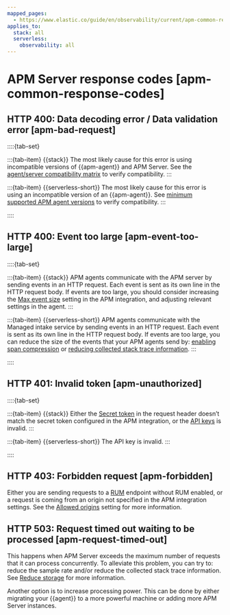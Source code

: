 ```yaml
---
mapped_pages:
  - https://www.elastic.co/guide/en/observability/current/apm-common-response-codes.html
applies_to:
  stack: all
  serverless:
    observability: all
---
```


# APM Server response codes [apm-common-response-codes]


## HTTP 400: Data decoding error / Data validation error [apm-bad-request]

::::{tab-set}

:::{tab-item} {{stack}}
The most likely cause for this error is using incompatible versions of {{apm-agent}} and APM Server. See the [agent/server compatibility matrix](/solutions/observability/apps/apm-agent-compatibility.md) to verify compatibility.
:::

:::{tab-item} {{serverless-short}}
The most likely cause for this error is using an incompatible version of an {{apm-agent}}. See [minimum supported APM agent versions](/solutions/observability/apps/elastic-apm-agents.md#observability-apm-agents-elastic-apm-agents-minimum-supported-versions) to verify compatibility.
:::

::::


## HTTP 400: Event too large [apm-event-too-large]

::::{tab-set}

:::{tab-item} {{stack}}
APM agents communicate with the APM server by sending events in an HTTP request. Each event is sent as its own line in the HTTP request body. If events are too large, you should consider increasing the [Max event size](/solutions/observability/apps/general-configuration-options.md#apm-max_event_size) setting in the APM integration, and adjusting relevant settings in the agent.
:::

:::{tab-item} {{serverless-short}}
APM agents communicate with the Managed intake service by sending events in an HTTP request. Each event is sent as its own line in the HTTP request body. If events are too large, you can reduce the size of the events that your APM agents send by: [enabling span compression](/solutions/observability/apps/spans.md) or [reducing collected stack trace information](/solutions/observability/apps/reduce-storage.md#observability-apm-reduce-stacktrace).
:::

::::


## HTTP 401: Invalid token [apm-unauthorized]

::::{tab-set}

:::{tab-item} {{stack}}
Either the [Secret token](/solutions/observability/apps/secret-token.md) in the request header doesn’t match the secret token configured in the APM integration, or the [API keys](/solutions/observability/apps/api-keys.md) is invalid.
:::

:::{tab-item} {{serverless-short}}
The API key is invalid.
:::

::::


## HTTP 403: Forbidden request [apm-forbidden]

Either you are sending requests to a [RUM](/solutions/observability/apps/real-user-monitoring-rum.md) endpoint without RUM enabled, or a request is coming from an origin not specified in the APM integration settings. See the [Allowed origins](/solutions/observability/apps/configure-real-user-monitoring-rum.md#apm-rum-allow-origins) setting for more information.


## HTTP 503: Request timed out waiting to be processed [apm-request-timed-out]

This happens when APM Server exceeds the maximum number of requests that it can process concurrently. To alleviate this problem, you can try to: reduce the sample rate and/or reduce the collected stack trace information. See [Reduce storage](/solutions/observability/apps/reduce-storage.md) for more information.

Another option is to increase processing power. This can be done by either migrating your {{agent}} to a more powerful machine or adding more APM Server instances.

